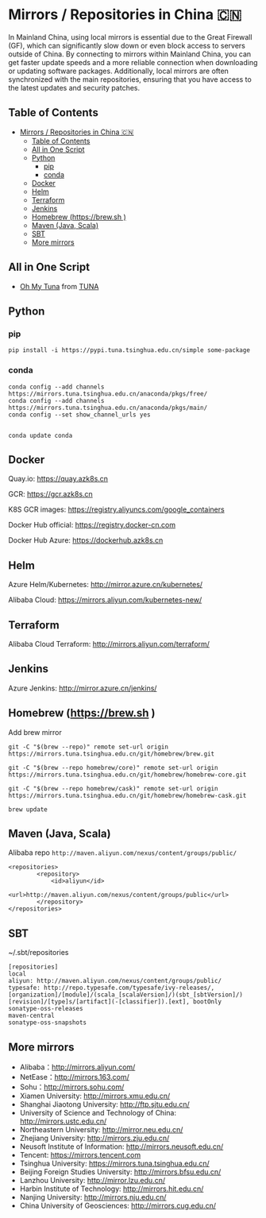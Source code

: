 # Mirrors / Repositories in China 🇨🇳

In Mainland China, using local mirrors is essential due to the Great Firewall (GF), which can significantly slow down or even block access to servers outside of China. By connecting to mirrors within Mainland China, you can get faster update speeds and a more reliable connection when downloading or updating software packages. Additionally, local mirrors are often synchronized with the main repositories, ensuring that you have access to the latest updates and security patches.

## Table of Contents
- [Mirrors / Repositories in China 🇨🇳](#mirrors--repositories-in-china-)
  - [Table of Contents](#table-of-contents)
  - [All in One Script](#all-in-one-script)
  - [Python](#python)
    - [pip](#pip)
    - [conda](#conda)
  - [Docker](#docker)
  - [Helm](#helm)
  - [Terraform](#terraform)
  - [Jenkins](#jenkins)
  - [Homebrew (https://brew.sh )](#homebrew-httpsbrewsh-)
  - [Maven (Java, Scala)](#maven-java-scala)
  - [SBT](#sbt)
  - [More mirrors](#more-mirrors)

## All in One Script
- [Oh My Tuna](https://tuna.moe/oh-my-tuna/) from [TUNA](https://github.com/tuna)

## Python

### pip
``` pip install -i https://pypi.tuna.tsinghua.edu.cn/simple some-package ```

### conda
```
conda config --add channels https://mirrors.tuna.tsinghua.edu.cn/anaconda/pkgs/free/
conda config --add channels https://mirrors.tuna.tsinghua.edu.cn/anaconda/pkgs/main/
conda config --set show_channel_urls yes


conda update conda 
```

## Docker 

Quay.io: https://quay.azk8s.cn

GCR: https://gcr.azk8s.cn

K8S GCR images: https://registry.aliyuncs.com/google_containers

Docker Hub official: https://registry.docker-cn.com

Docker Hub Azure: https://dockerhub.azk8s.cn

## Helm 

Azure Helm/Kubernetes:  http://mirror.azure.cn/kubernetes/

Alibaba Cloud: https://mirrors.aliyun.com/kubernetes-new/


## Terraform 

Alibaba Cloud Terraform: http://mirrors.aliyun.com/terraform/


## Jenkins 

Azure Jenkins: http://mirror.azure.cn/jenkins/


## Homebrew (https://brew.sh )

Add brew mirror 

```
git -C "$(brew --repo)" remote set-url origin https://mirrors.tuna.tsinghua.edu.cn/git/homebrew/brew.git

git -C "$(brew --repo homebrew/core)" remote set-url origin https://mirrors.tuna.tsinghua.edu.cn/git/homebrew/homebrew-core.git

git -C "$(brew --repo homebrew/cask)" remote set-url origin https://mirrors.tuna.tsinghua.edu.cn/git/homebrew/homebrew-cask.git

brew update
```

## Maven (Java, Scala)

Alibaba repo 
```http://maven.aliyun.com/nexus/content/groups/public/```


```
<repositories>
        <repository>
            <id>aliyun</id>
            <url>http://maven.aliyun.com/nexus/content/groups/public</url>
        </repository>
</repositories>
```

## SBT 

~/.sbt/repositories

```
[repositories]
local
aliyun: http://maven.aliyun.com/nexus/content/groups/public/
typesafe: http://repo.typesafe.com/typesafe/ivy-releases/, [organization]/[module]/(scala_[scalaVersion]/)(sbt_[sbtVersion]/)[revision]/[type]s/[artifact](-[classifier]).[ext], bootOnly
sonatype-oss-releases
maven-central
sonatype-oss-snapshots
```

## More mirrors 

* Alibaba：http://mirrors.aliyun.com/
* NetEase：http://mirrors.163.com/
* Sohu：http://mirrors.sohu.com/
* Xiamen University: http://mirrors.xmu.edu.cn/
* Shanghai Jiaotong University: http://ftp.sjtu.edu.cn/
* University of Science and Technology of China: http://mirrors.ustc.edu.cn/
* Northeastern University: http://mirror.neu.edu.cn/
* Zhejiang University: http://mirrors.zju.edu.cn/
* Neusoft Institute of Information: http://mirrors.neusoft.edu.cn/
* Tencent: https://mirrors.tencent.com
* Tsinghua University: https://mirrors.tuna.tsinghua.edu.cn/
* Beijing Foreign Studies University: http://mirrors.bfsu.edu.cn/
* Lanzhou University: http://mirror.lzu.edu.cn/
* Harbin Institute of Technology: http://mirrors.hit.edu.cn/
* Nanjing University: http://mirrors.nju.edu.cn/
* China University of Geosciences: http://mirrors.cug.edu.cn/
